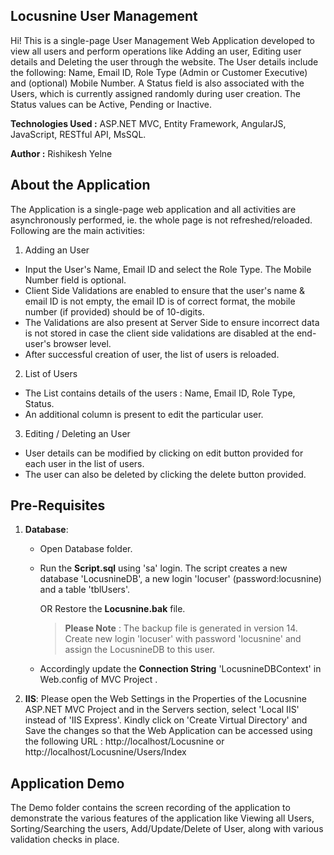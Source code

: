 ## Locusnine User Management

Hi! This is a single-page User Management Web Application developed to view all users and perform operations like Adding an user, Editing user details and Deleting the user through the website. The User details include the following: Name, Email ID, Role Type (Admin or Customer Executive) and (optional) Mobile Number. A Status field is also associated with the Users, which is currently assigned randomly during user creation. The Status values can be Active, Pending or Inactive.

**Technologies Used :** ASP.NET MVC, Entity Framework, AngularJS, JavaScript, RESTful API, MsSQL.

**Author :** Rishikesh Yelne

## About the Application
The Application is a single-page web application and all activities are asynchronously performed, ie. the whole page is not refreshed/reloaded. Following are the main activities:
1. Adding an User
- Input the User's Name, Email ID and select the Role Type. The Mobile Number field is optional.
- Client Side Validations are enabled to ensure that the user's name & email ID is not empty, the email ID is of correct format, the mobile number (if provided) should be of 10-digits.
- The Validations are also present at Server Side to ensure incorrect data is not stored in case the client side validations are disabled at the end-user's browser level.
- After successful creation of user, the list of users is reloaded.
2. List of Users
- The List contains details of the users : Name, Email ID, Role Type, Status.
- An additional column is present to edit the particular user.
3. Editing / Deleting an User
- User details can be modified by  clicking on edit button provided for each user in the list of users.
- The user can also be deleted by clicking the delete button provided.


## Pre-Requisites
1. **Database**:
	- Open Database folder.
	- Run the **Script.sql** using 'sa' login.
	The script creates a new database 'LocusnineDB', a new login 'locuser' (password:locusnine) and a table 'tblUsers'.
	
		OR
		Restore the **Locusnine.bak** file.
		> **Please Note** : The backup file is generated in version 14. Create new login 'locuser' with password 'locusnine' and assign the LocusnineDB to this user.
		
	- Accordingly update the **Connection String** 'LocusnineDBContext' in Web.config of MVC Project .
2. **IIS**:
	Please open the Web Settings in the Properties of the Locusnine ASP.NET MVC Project and in the Servers section, select 'Local IIS' instead of 'IIS Express'.
	Kindly click on 'Create Virtual Directory' and Save the changes so that the Web Application can be accessed using the following URL : http://localhost/Locusnine or http://localhost/Locusnine/Users/Index

## Application Demo
The Demo folder contains the screen recording of the application to demonstrate the various features of the application like Viewing all Users, Sorting/Searching the users, Add/Update/Delete of User, along with various validation checks in place. 